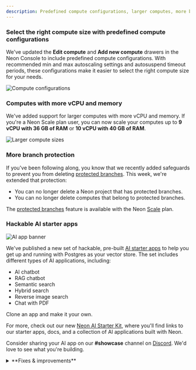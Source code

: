 ```yaml
---
description: Predefined compute configurations, larger computes, more branch protection, and hackable AI starter apps
---
```


### Select the right compute size with predefined compute configurations

We've updated the **Edit compute** and **Add new compute** drawers in the Neon Console to include predefined compute configurations. With recommended min and max autoscaling settings and autosuspend timeout periods, these configurations make it easier to select the right compute size for your needs.

![Compute configurations](/docs/relnotes/compute_configurations.png)

### Computes with more vCPU and memory

We've added support for larger computes with more vCPU and memory. If you're a Neon Scale plan user, you can now scale your computes up to **9 vCPU with 36 GB of RAM** or **10 vCPU with 40 GB of RAM**.

![Larger compute sizes](/docs/relnotes/larger_compute_sizes.png)

### More branch protection

If you've been following along, you know that we recently added safeguards to prevent you from deleting [protected branches](/docs/guides/protected-branches). This week, we're extended that protection:

- You can no longer delete a Neon project that has protected branches.
- You can no longer delete computes that belong to protected branches.

The [protected branches](/docs/guides/protected-branches) feature is available with the Neon [Scale](/docs/introduction/plans#scale) plan.

### Hackable AI starter apps

![AI app banner](/docs/relnotes/ai_banner.png)

We've published a new set of hackable, pre-built [AI starter apps](https://neon.tech/docs/ai/ai-intro#ai-starter-apps) to help you get up and running with Postgres as your vector store. The set includes different types of AI applications, including:

- AI chatbot
- RAG chatbot
- Semantic search
- Hybrid search
- Reverse image search
- Chat with PDF

Clone an app and make it your own.

For more, check out our new [Neon AI Starter Kit](/docs/ai/ai-intro), where you'll find links to our starter apps, docs, and a collection of AI applications built with Neon.

Consider sharing your AI app on our **#showcase** channel on [Discord](https://discord.gg/92vNTzKDGp). We'd love to see what you're building.

<details>
<summary>**Fixes & improvements**</summary>

- In a Postgres primary-standby configuration, certain settings should be no smaller on a standby than on the primary in order to ensure that the standby does not run out of shared memory during recovery, as described in the [PostgreSQL hot standby documentation](https://www.postgresql.org/docs/current/hot-standby.html#HOT-STANDBY-ADMIN). For Neon [read replicas](/docs/introduction/read-replicas), it's no different. The same settings should be no smaller on a read replica compute (the "standby") than on the default read-write compute (the "primary"). For this reason, the following settings on read replica computes are now synchronized with the settings on the default read-write compute when the read replica compute is started:
  - `max_connections`
  - `max_prepared_transactions`
  - `max_locks_per_transaction`
  - `max_wal_senders`
  - `max_worker_processes`
- Fixed the SQLAlchemy code snippet in the **Connection Details** widget in the Neon Console. The host variable was missing a comma.
- We've made it even clearer in our error message that lets you know when you've exceeded the permitted number of concurrently active computes. Neon has a default limit of 20 concurrently active computes to protect your account from unintended usage. See [connection errors](/docs/connect/connection-errors#you-have-exceeded-the-limit-of-concurrently-active-endpoints) for more information.
- Fixed an issue with the [List projects](https://api-docs.neon.tech/reference/listprojects) API that caused it to return an empty result set when including an `org_id` value.
- Fixed an issue that caused the **Create project** page to be displayed if a **Project** page could not be shown due to an error. The **Projects list** page is now shown instead.
- For Free Tier users, the **Data Transfer** metric in the **Resources remaining** widget on the **Project Dashboard** now shows 0 when the 5 GB allowance is exceeded, indicating that the allowance has been fully used.
- Console navigation was improved by carrying forward the branch and database selected on the **Dashboard** when navigating to other console pages.
- Console themes (System, Light, Dark) are now set through the **Profile** menu in the Neon Console. The **Theme** page, previously accessible from the **Settings** page, has been removed.
- Fixed an issue with the `rum` extension that caused an error when building a RUM index with a large amount of data.
- Fixed an issue with [project sharing](/docs/guides/project-sharing-guide) where an existing Neon account could not access a shared project after changing their email address to the one the project was shared with.

</details>

